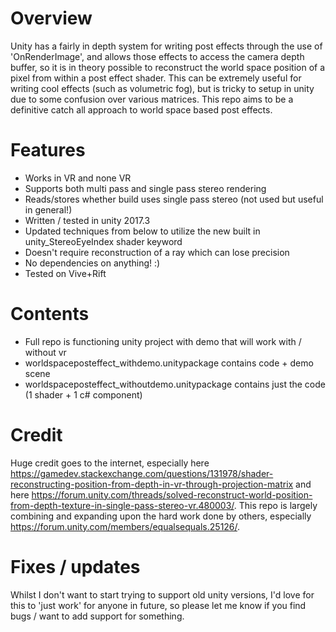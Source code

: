 # Overview

Unity has a fairly in depth system for writing post effects through the use of 'OnRenderImage', and allows those effects to access the camera depth buffer, so it is in theory possible to reconstruct the world space position of a pixel from within a post effect shader. This can be extremely useful for writing cool effects (such as volumetric fog), but is tricky to setup in unity due to some confusion over various matrices. This repo aims to be a definitive catch all approach to world space based post effects.

# Features

* Works in VR and none VR
* Supports both multi pass and single pass stereo rendering
* Reads/stores whether build uses single pass stereo (not used but useful in general!)
* Written / tested in unity 2017.3
* Updated techniques from below to utilize the new built in unity_StereoEyeIndex shader keyword
* Doesn't require reconstruction of a ray which can lose precision
* No dependencies on anything! :)
* Tested on Vive+Rift

# Contents

* Full repo is functioning unity project with demo that will work with / without vr 
* worldspaceposteffect_withdemo.unitypackage contains code + demo scene 
* worldspaceposteffect_withoutdemo.unitypackage contains just the code (1 shader + 1 c# component)

# Credit

Huge credit goes to the internet, especially here https://gamedev.stackexchange.com/questions/131978/shader-reconstructing-position-from-depth-in-vr-through-projection-matrix and here https://forum.unity.com/threads/solved-reconstruct-world-position-from-depth-texture-in-single-pass-stereo-vr.480003/. This repo is largely combining and expanding upon the hard work done by others, especially https://forum.unity.com/members/equalsequals.25126/.

# Fixes / updates

Whilst I don't want to start trying to support old unity versions, I'd love for this to 'just work' for anyone in future, so please let me know if you find bugs / want to add support for something. 
